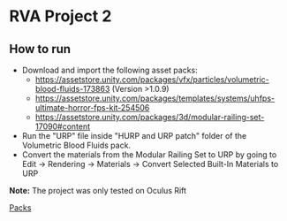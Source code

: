 # RVA Project 2

## How to run

- Download and import the following asset packs:
    - https://assetstore.unity.com/packages/vfx/particles/volumetric-blood-fluids-173863 (Version >1.0.9)
    - https://assetstore.unity.com/packages/templates/systems/uhfps-ultimate-horror-fps-kit-254506
    - https://assetstore.unity.com/packages/3d/modular-railing-set-17090#content
- Run the "URP" file inside "HURP and URP patch" folder of the Volumetric Blood Fluids pack.
- Convert the materials from the Modular Railing Set to URP by going to Edit -> Rendering -> Materials -> Convert Selected Built-In Materials to URP

**Note:** The project was only tested on Oculus Rift

[Packs](https://uporto-my.sharepoint.com/:f:/g/personal/up202204188_up_pt/EnBUkcfnBftPrgBj4U3tg28B4IqD8VGUkAJUEFPQA1bbYg?e=gRQWhv)